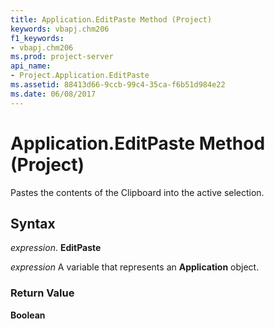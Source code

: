 ```yaml
---
title: Application.EditPaste Method (Project)
keywords: vbapj.chm206
f1_keywords:
- vbapj.chm206
ms.prod: project-server
api_name:
- Project.Application.EditPaste
ms.assetid: 88413d66-9ccb-99c4-35ca-f6b51d984e22
ms.date: 06/08/2017
---
```



# Application.EditPaste Method (Project)

Pastes the contents of the Clipboard into the active selection.


## Syntax

 _expression_. **EditPaste**

 _expression_ A variable that represents an **Application** object.


### Return Value

 **Boolean**



